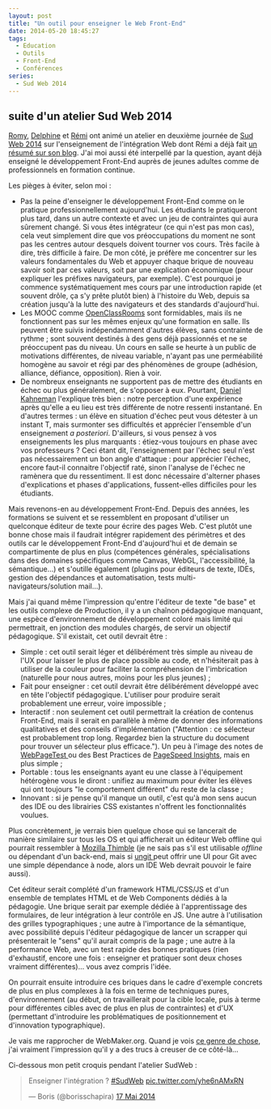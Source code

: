 ```yaml
---
layout: post
title: "Un outil pour enseigner le Web Front-End"
date: 2014-05-20 18:45:27
tags:
  - Education
  - Outils
  - Front-End
  - Conférences
series:
  - Sud Web 2014
---
```


## suite d'un atelier Sud Web 2014

[Romy](//romy.tetue.net/ "Romy, conceptrice web, parisienne et têtue"), [Delphine](//nissone.com/ "Delphine, responsable qualité Web") et [Rémi](//www.hteumeuleu.fr/ "Rémi, intégrateur Web passionné") ont animé un atelier en deuxième journée de [Sud Web 2014](http://sudweb.fr/2014/ "Sud Web 2014") sur l'enseignement de l'intégration Web dont Rémi a déjà fait [un résumé sur son blog](http://www.hteumeuleu.fr/comment-enseigner-integration-web/ "&quot;Comment enseigner l’intégration web&nbsp;?&quot; &quot;, HTeuMeuLeu"). J'ai moi aussi été interpellé par la question, ayant déjà enseigné le développement Front-End auprès de jeunes adultes comme de professionnels en formation continue.

<!-- more -->

Les pièges à éviter, selon moi&nbsp;:

*   Pas la peine d'enseigner le développement Front-End comme on le pratique professionnellement aujourd'hui. Les étudiants le pratiqueront plus tard, dans un autre contexte et avec un jeu de contraintes qui aura sûrement changé. Si vous êtes intégrateur (ce qui n'est pas mon cas), cela veut simplement dire que vos préoccupations du moment ne sont pas les centres autour desquels doivent tourner vos cours. Très facile à dire, très difficile à faire. De mon côté, je préfère me concentrer sur les valeurs fondamentales du Web et appuyer chaque brique de nouveau savoir soit par ces valeurs, soit par une explication économique (pour expliquer les préfixes navigateurs, par exemple). C'est pourquoi je commence systématiquement mes cours par une introduction rapide (et souvent drôle, ça s'y prête plutôt bien) à l'histoire du Web, depuis sa création jusqu'à la lutte des navigateurs et des standards d'aujourd'hui.
*   Les MOOC comme [OpenClassRooms](http://openclassrooms.com/ "OpenClassRooms, le meilleur MOOC pour les métiers du numérique et bien plus") sont formidables, mais ils ne fonctionnent pas sur les mêmes enjeux qu'une formation en salle. Ils peuvent être suivis indépendamment d'autres élèves, sans contrainte de rythme ; sont souvent destinés à des gens déjà passionnés et ne se préoccupent pas du niveau. Un cours en salle se heurte à un public de motivations différentes, de niveau variable, n'ayant pas une perméabilité homogène au savoir et régi par des phénomènes de groupe (adhésion, alliance, défiance, opposition). Rien à voir.
*   De nombreux enseignants ne supportent pas de mettre des étudiants en échec ou plus généralement, de s'opposer à eux. Pourtant, [Daniel Kahneman](http://www.ted.com/talks/daniel_kahneman_the_riddle_of_experience_vs_memory "&quot;The riddle of experience vs. memory&quot; &quot;, Daniel Kahneman &quot;, TED") l'explique très bien&nbsp;: notre perception d'une expérience après qu'elle a eu lieu est très différente de notre ressenti instantané. En d'autres termes&nbsp;: un élève en situation d'échec peut vous détester à un instant T, mais surmonter ses difficultés et apprécier l'ensemble d'un enseignement _a posteriori_. D'ailleurs, si vous pensez à vos enseignements les plus marquants&nbsp;: étiez-vous toujours en phase avec vos professeurs&nbsp;? Ceci étant dit, l'enseignement par l'échec seul n'est pas nécessairement un bon angle d'attaque&nbsp;: pour apprécier l'échec, encore faut-il connaitre l'objectif raté, sinon l'analyse de l'échec ne ramènera que du ressentiment. Il est donc nécessaire d'alterner phases d'explications et phases d'applications, fussent-elles difficiles pour les étudiants.

Mais revenons-en au développement Front-End. Depuis des années, les formations se suivent et se ressemblent en proposant d'utiliser un quelconque éditeur de texte pour écrire des pages Web. C'est plutôt une bonne chose mais il faudrait intégrer rapidement des périmètres et des outils car le développement Front-End d'aujourd'hui et de demain se compartimente de plus en plus (compétences générales, spécialisations dans des domaines spécifiques comme Canvas, WebGL, l'accessibilité, la sémantique&#8230;) et s'outille également (plugins pour éditeurs de texte, IDEs, gestion des dépendances et automatisation, tests multi-navigateurs/solution mail&#8230;).

Mais j'ai quand même l'impression qu'entre l'éditeur de texte "de base" et les outils complexe de Production, il y a un chaînon pédagogique manquant, une espèce d'environnement de développement coloré mais limité qui permettrait, en jonction des modules chargés, de servir un objectif pédagogique. S'il existait, cet outil devrait être&nbsp;:

*   Simple&nbsp;: cet outil serait léger et délibérément très simple au niveau de l'UX pour laisser le plus de place possible au code, et n'hésiterait pas à utiliser de la couleur pour faciliter la compréhension de l'imbrication (naturelle pour nous autres, moins pour les plus jeunes) ;
*   Fait pour enseigner&nbsp;: cet outil devrait être délibérément développé avec en tête l'objectif pédagogique. L'utiliser pour produire serait probablement une erreur, voire impossible ;
*   Interactif&nbsp;: non seulement cet outil permettrait la création de contenus Front-End, mais il serait en parallèle à même de donner des informations qualitatives et des conseils d'implémentation ("Attention&nbsp;: ce sélecteur est probablement trop long. Regardez bien la structure du document pour trouver un sélecteur plus efficace."). Un peu à l'image des notes de [WebPageTest ](http://www.webpagetest.org "WebPageTest.org")ou des Best Practices de [PageSpeed Insights](https://developers.google.com/speed/pagespeed/insights/ "PageSpeed Insights"), mais en plus simple ;
*   Portable&nbsp;: tous les enseignants ayant eu une classe à l'équipement hétérogène vous le diront&nbsp;: unifiez au maximum pour éviter les élèves qui ont toujours "le comportement différent" du reste de la classe ;
*   Innovant&nbsp;: si je pense qu'il manque un outil, c'est qu'à mon sens aucun des IDE ou des librairies CSS existantes n'offrent les fonctionnalités voulues.

Plus concrètement, je verrais bien quelque chose qui se lancerait de manière similaire sur tous les OS et qui afficherait un éditeur Web offline qui pourrait ressembler à [Mozilla Thimble](https://thimble.webmaker.org/ "Mozilla Thimble") (je ne sais pas s'il est utilisable _offline_ ou dépendant d'un back-end, mais si [ungit ](https://github.com/FredrikNoren/ungit "Ungit sur GitHub.com")peut offrir une UI pour Git avec une simple dépendance à node, alors un IDE Web devrait pouvoir le faire aussi).

Cet éditeur serait complété d'un framework HTML/CSS/JS et d'un ensemble de templates HTML et de Web Components dédiés à la pédagogie. Une brique serait par exemple dédiée à l'apprentissage des formulaires, de leur intégration à leur contrôle en JS. Une autre à l'utilisation des grilles typographiques ; une autre à l'importance de la sémantique, avec possibilité depuis l'éditeur pédagogique de lancer un scrapper qui présenterait le "sens" qu'il aurait compris de la page ; une autre à la performance Web, avec un test rapide des bonnes pratiques (rien d'exhaustif, encore une fois&nbsp;: enseigner et pratiquer sont deux choses vraiment différentes)&#8230; vous avez compris l'idée.

On pourrait ensuite introduire ces briques dans le cadre d'exemple concrets de plus en plus complexes à la fois en terme de techniques pures, d'environnement (au début, on travaillerait pour la cible locale, puis à terme pour différentes cibles avec de plus en plus de contraintes) et d'UX (permettant d'introduire les problématiques de positionnement et d'innovation typographique).

Je vais me rapprocher de WebMaker.org. Quand je vois [ce genre de chose](https://webmaker.org/make-your-own "Teaching Templates &quot;, WebMaker.org"), j'ai vraiment l'impression qu'il y a des trucs à creuser de ce côté-là&#8230;

Ci-dessous mon petit croquis pendant l'atelier SudWeb&nbsp;:

<blockquote class="twitter-tweet" lang="fr"><p lang="fr" dir="ltr">Enseigner l&#39;intégration ? <a href="https://twitter.com/hashtag/SudWeb?src=hash">#SudWeb</a> <a href="http://t.co/yhe6nAMxRN">pic.twitter.com/yhe6nAMxRN</a></p>&mdash; Boris (@borisschapira) <a href="https://twitter.com/borisschapira/status/467696288885379072">17 Mai 2014</a></blockquote>
<script async src="//platform.twitter.com/widgets.js" charset="utf-8"></script>
